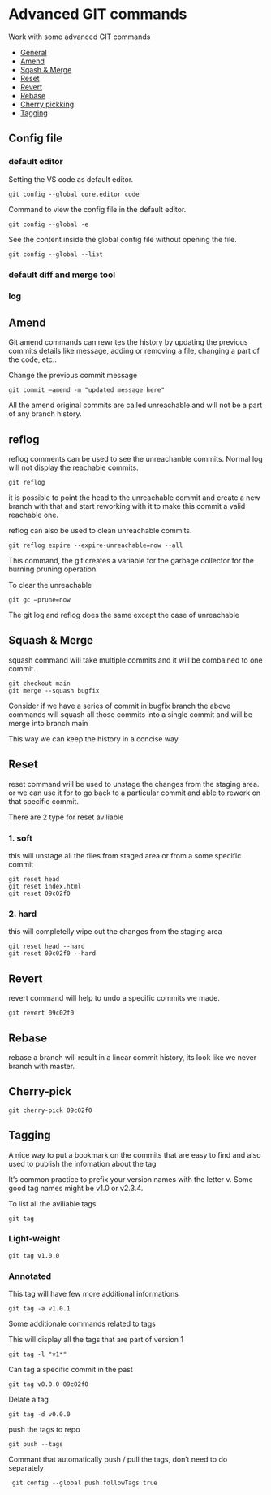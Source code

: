 # Advanced GIT commands

Work with some advanced GIT commands

- [General](#config)
- [Amend](#amend)
- [Sqash & Merge](#sqash-merge)
- [Reset](#reset)
- [Revert](#revert)
- [Rebase](#rebase)
- [Cherry pickking](#cherry-pick)
- [Tagging](#tag)

## Config file<span id="config"></span>

### default editor

Setting the VS code as default editor.

    git config --global core.editor code

Command to view the config file in the default editor.

    git config --global -e

See the content inside the global config file without opening the file.

    git config --global --list

### default diff and merge tool

### log

## Amend<span id="amend"></span>


Git amend commands can rewrites the history by updating the previous commits details like message, adding or removing a file, changing a part of the code, etc..

Change the previous commit message

    git commit —amend -m "updated message here"

All the amend original commits are called unreachable and will not be a part of any branch history.

## reflog

reflog comments can be used to see the unreachanble commits.
Normal log will not display the reachable commits.

    git reflog

it is possible to point the head to the unreachable commit and create a new branch with that and start reworking with it to make this commit a valid reachable one.

reflog can also be used to clean unreachable commits.

    git reflog expire --expire-unreachable=now --all

This command, the git creates a variable for the garbage collector for the burning pruning operation

To clear the unreachable

    git gc —prune=now

The git log and reflog does the same except the case of unreachable

## Squash & Merge <span id="sqash-merge"></span>

squash command will take multiple commits and it will be combained to one commit.

    git checkout main
    git merge --squash bugfix

Consider if we have a series of commit in bugfix branch
the above commands will squash all those commits into a single commit and will be merge into branch main

This way we can keep the history in a concise way.

## Reset <span id="reset"></span>

reset command will be used to unstage the changes from the staging area.
or we can use it for to go back to a particular commit and able to rework on that specific commit.

There are 2 type for reset aviliable

### 1. soft

this will unstage all the files from staged area or from a some specific commit

    git reset head
    git reset index.html
    git reset 09c02f0
### 2. hard

this will completelly wipe out the changes from the staging area

    git reset head --hard
    git reset 09c02f0 --hard

## Revert <span id="revert"></span>

revert command will help to undo a specific commits we made.

    git revert 09c02f0

## Rebase <span id="rebase"></span>

rebase a branch will result in a linear commit history, its look like we never branch with master.

## Cherry-pick <span id="cherry-pick"></span>

    git cherry-pick 09c02f0

## Tagging <span id="tag"></span>

A nice way to put a bookmark on the commits that are easy to find and also used to publish the infomation about the tag

It’s common practice to prefix your version names with the letter v. Some good tag names might be v1.0 or v2.3.4.

To list all the aviliable tags

    git tag

### Light-weight

    git tag v1.0.0

### Annotated

This tag will have few more additional informations 

    git tag -a v1.0.1

Some additionale commands related to tags

This will display all the tags that are part of version 1

    git tag -l "v1*"

Can tag a specific commit in the past

    git tag v0.0.0 09c02f0

Delate a tag

    git tag -d v0.0.0

push the tags to repo

    git push --tags

Commant that automatically push / pull the tags, don’t need to do separately

     git config --global push.followTags true
